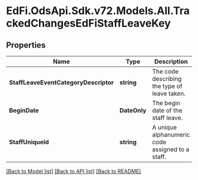 # EdFi.OdsApi.Sdk.v72.Models.All.TrackedChangesEdFiStaffLeaveKey

## Properties

Name | Type | Description | Notes
------------ | ------------- | ------------- | -------------
**StaffLeaveEventCategoryDescriptor** | **string** | The code describing the type of leave taken. | [optional] 
**BeginDate** | **DateOnly** | The begin date of the staff leave. | [optional] 
**StaffUniqueId** | **string** | A unique alphanumeric code assigned to a staff. | [optional] 

[[Back to Model list]](../../README.md#documentation-for-models) [[Back to API list]](../../README.md#documentation-for-api-endpoints) [[Back to README]](../../README.md)

